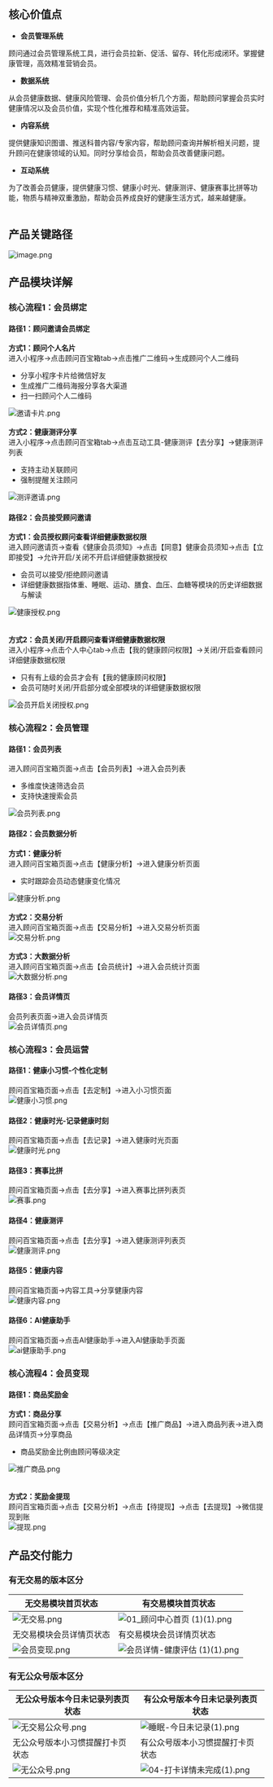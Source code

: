 

<a name="j78Iz"></a>
## 核心价值点

- **会员管理系统**

顾问通过会员管理系统工具，进行会员拉新、促活、留存、转化形成闭环。掌握健康管理，高效精准营销会员。

- **数据系统**

从会员健康数据、健康风险管理、会员价值分析几个方面，帮助顾问掌握会员实时健康情况以及会员价值，实现个性化推荐和精准高效运营。

- **内容系统**

提供健康知识图谱、推送科普内容/专家内容，帮助顾问查询并解析相关问题，提升顾问在健康领域的认知。同时分享给会员，帮助会员改善健康问题。

- **互动系统**

为了改善会员健康，提供健康习惯、健康小时光、健康测评、健康赛事比拼等功能，物质与精神双重激励，帮助会员养成良好的健康生活方式，越来越健康。<br />
<br />

<a name="wmMxC"></a>
## 产品关键路径
![image.png](https://cdn.nlark.com/yuque/0/2021/png/581207/1622121177868-b30eefaa-841a-4ca6-9e2b-44682a828e6e.png#clientId=u3fdf093d-e122-4&from=paste&height=1062&id=u2b7a481d&margin=%5Bobject%20Object%5D&name=image.png&originHeight=1062&originWidth=1912&originalType=binary&size=481610&status=done&style=none&taskId=uab9ddff6-b23d-4509-92bd-8fa8f28b7b8&width=1912)<br />

<a name="GUHER"></a>
## 产品模块详解
<a name="yW92h"></a>
### 核心流程1：会员绑定
<a name="sjpKT"></a>
#### 路径1：顾问邀请会员绑定
**方式1：顾问个人名片**<br />进入小程序->点击顾问百宝箱tab->点击推广二维码->生成顾问个人二维码

- 分享小程序卡片给微信好友
- 生成推广二维码海报分享各大渠道
- 扫一扫顾问个人二维码

![邀请卡片.png](https://cdn.nlark.com/yuque/0/2021/png/581207/1622364178711-a8995152-6598-4f79-8a29-70990ac48c74.png#clientId=uefc88d64-bf62-4&from=ui&id=ua26fc7f6&margin=%5Bobject%20Object%5D&name=%E9%82%80%E8%AF%B7%E5%8D%A1%E7%89%87.png&originHeight=977&originWidth=1394&originalType=binary&size=408311&status=done&style=none&taskId=u1ff33411-8988-417a-b648-ae67a117385)<br />
<br />**方式2：健康测评分享**<br />进入小程序->点击顾问百宝箱tab->点击互动工具-健康测评【去分享】->健康测评列表

- 支持主动关联顾问
- 强制提醒关注顾问

![测评邀请.png](https://cdn.nlark.com/yuque/0/2021/png/581207/1622365057684-a182b076-c1a8-43e0-9870-6946de2877fe.png#clientId=uefc88d64-bf62-4&from=ui&id=u33732870&margin=%5Bobject%20Object%5D&name=%E6%B5%8B%E8%AF%84%E9%82%80%E8%AF%B7.png&originHeight=1146&originWidth=1896&originalType=binary&size=585598&status=done&style=none&taskId=u649b3c5e-baa4-4258-beab-164304cd189)
<a name="oPv2Y"></a>
#### 
<a name="MOd7m"></a>
#### 路径2：会员接受顾问邀请
**方式1：会员授权顾问查看详细健康数据权限**<br />进入顾问邀请页->查看《健康会员须知》->点击【同意】健康会员须知->点击【立即接受】->允许开启/关闭不开启详细健康数据授权

- 会员可以接受/拒绝顾问邀请
- 详细健康数据指体重、睡眠、运动、膳食、血压、血糖等模块的历史详细数据与解读

![健康授权.png](https://cdn.nlark.com/yuque/0/2021/png/581207/1622366618031-90c17fad-603d-4a35-b40c-cdfd618c70d3.png#clientId=uefc88d64-bf62-4&from=ui&id=uc21599df&margin=%5Bobject%20Object%5D&name=%E5%81%A5%E5%BA%B7%E6%8E%88%E6%9D%83.png&originHeight=972&originWidth=1409&originalType=binary&size=341264&status=done&style=none&taskId=u21db4e97-c404-4b04-8006-c32babd4fc2)<br />
<br />
<br />**方式2：会员关闭/开启顾问查看详细健康数据权限**<br />进入小程序->点击个人中心tab->点击【我的健康顾问权限】->关闭/开启查看顾问详细健康数据权限

- 只有有上级的会员才会有【我的健康顾问权限】
- 会员可随时关闭/开启部分或全部模块的详细健康数据权限

![会员开启关闭授权.png](https://cdn.nlark.com/yuque/0/2021/png/581207/1622367012098-7d745e3e-ae51-4c70-b9bc-cfb50c73cee9.png#clientId=uefc88d64-bf62-4&from=ui&id=u2d8f8f5a&margin=%5Bobject%20Object%5D&name=%E4%BC%9A%E5%91%98%E5%BC%80%E5%90%AF%E5%85%B3%E9%97%AD%E6%8E%88%E6%9D%83.png&originHeight=964&originWidth=1363&originalType=binary&size=301278&status=done&style=none&taskId=u221c0239-a555-4a15-9780-4bf36b288aa)<br />

<a name="Jux50"></a>
### 核心流程2：会员管理
<a name="yjZOb"></a>
#### 路径1：会员列表
进入顾问百宝箱页面->点击【会员列表】->进入会员列表

- 多维度快速筛选会员
- 支持快速搜索会员

![会员列表.png](https://cdn.nlark.com/yuque/0/2021/png/581207/1622368101169-22bc2e0a-f670-44b6-8d9f-4a70abfd75d9.png#clientId=uefc88d64-bf62-4&from=ui&id=u6af40c9d&margin=%5Bobject%20Object%5D&name=%E4%BC%9A%E5%91%98%E5%88%97%E8%A1%A8.png&originHeight=1166&originWidth=944&originalType=binary&size=256688&status=done&style=none&taskId=u947dcfbc-43d7-4eb3-8920-f58fc3199cd)<br />

<a name="iwPYT"></a>
#### 路径2：会员数据分析
**方式1：健康分析**<br />进入顾问百宝箱页面->点击【健康分析】->进入健康分析页面

- 实时跟踪会员动态健康变化情况

![健康分析.png](https://cdn.nlark.com/yuque/0/2021/png/581207/1622368114820-a8b5b856-c502-420c-a60e-5b24da470175.png#clientId=uefc88d64-bf62-4&from=ui&id=ua599f6a5&margin=%5Bobject%20Object%5D&name=%E5%81%A5%E5%BA%B7%E5%88%86%E6%9E%90.png&originHeight=1713&originWidth=912&originalType=binary&size=271048&status=done&style=none&taskId=ueb34f150-5835-4e03-9b61-a2fdcfd6473)<br />
<br />**方式2：交易分析**<br />进入顾问百宝箱页面->点击【交易分析】->进入交易分析页面<br />![交易分析.png](https://cdn.nlark.com/yuque/0/2021/png/581207/1622368128759-d01db7f4-83f2-4c00-b4da-f3412dd5f502.png#clientId=uefc88d64-bf62-4&from=ui&id=u3f16ce54&margin=%5Bobject%20Object%5D&name=%E4%BA%A4%E6%98%93%E5%88%86%E6%9E%90.png&originHeight=1166&originWidth=906&originalType=binary&size=207410&status=done&style=none&taskId=uaa5ccb8f-1f7e-4743-a18e-e0fa51b87f0)<br />
<br />**方式3：大数据分析**<br />进入顾问百宝箱页面->点击【会员统计】->进入会员统计页面<br />![大数据分析.png](https://cdn.nlark.com/yuque/0/2021/png/581207/1622368140966-ba91c83c-e53f-42a1-8606-74897308cf60.png#clientId=uefc88d64-bf62-4&from=ui&id=u801975ca&margin=%5Bobject%20Object%5D&name=%E5%A4%A7%E6%95%B0%E6%8D%AE%E5%88%86%E6%9E%90.png&originHeight=1824&originWidth=902&originalType=binary&size=233747&status=done&style=none&taskId=u13b838c9-b205-4bec-bae5-15aeb8ff2c4)
<a name="LkVNg"></a>
#### 路径3：会员详情页
会员列表页面->进入会员详情页<br />![会员详情页.png](https://cdn.nlark.com/yuque/0/2021/png/581207/1622368156317-3971a1f1-e78b-4368-8c4b-763bacdc1d87.png#clientId=uefc88d64-bf62-4&from=ui&id=ucdc68d38&margin=%5Bobject%20Object%5D&name=%E4%BC%9A%E5%91%98%E8%AF%A6%E6%83%85%E9%A1%B5.png&originHeight=2302&originWidth=1819&originalType=binary&size=619692&status=done&style=none&taskId=u33431215-0579-4996-a132-f6c131e00c9)<br />

<a name="nAFja"></a>
### 核心流程3：会员运营
<a name="tPKHV"></a>
#### 路径1：健康小习惯-个性化定制
顾问百宝箱页面->点击【去定制】->进入小习惯页面<br />![健康小习惯.png](https://cdn.nlark.com/yuque/0/2021/png/581207/1622370556316-303d3e03-a8fb-40ed-b872-74a3a593a249.png#clientId=u9829444e-9f0f-4&from=ui&id=ubed71c38&margin=%5Bobject%20Object%5D&name=%E5%81%A5%E5%BA%B7%E5%B0%8F%E4%B9%A0%E6%83%AF.png&originHeight=1166&originWidth=1444&originalType=binary&size=275390&status=done&style=none&taskId=u867e9adf-5365-4439-8367-84d4ca89c5e)<br />

<a name="YaNcd"></a>
#### 路径2：健康时光-记录健康时刻
顾问百宝箱页面->点击【去记录】->进入健康时光页面<br />![健康时光.png](https://cdn.nlark.com/yuque/0/2021/png/581207/1622370586886-ef0b80e5-e036-4077-bc26-dd2a854509e4.png#clientId=u9829444e-9f0f-4&from=ui&id=ub15eec24&margin=%5Bobject%20Object%5D&name=%E5%81%A5%E5%BA%B7%E6%97%B6%E5%85%89.png&originHeight=1166&originWidth=917&originalType=binary&size=552045&status=done&style=none&taskId=u09eb9b9a-eac7-44e8-b5b3-422f4b68184)
<a name="G9ZeX"></a>
#### 路径3：赛事比拼
顾问百宝箱页面->点击【去分享】->进入赛事比拼列表页<br />![赛事.png](https://cdn.nlark.com/yuque/0/2021/png/581207/1622370603583-04de8eb4-b971-4c11-a606-96067370198c.png#clientId=u9829444e-9f0f-4&from=ui&id=u5dc76152&margin=%5Bobject%20Object%5D&name=%E8%B5%9B%E4%BA%8B.png&originHeight=1166&originWidth=1911&originalType=binary&size=721616&status=done&style=none&taskId=u59ca0296-cebf-48e8-89d6-cb3dba937f2)
<a name="B8v8x"></a>
#### 路径4：健康测评
顾问百宝箱页面->点击【去分享】->进入健康测评列表页<br />![健康测评.png](https://cdn.nlark.com/yuque/0/2021/png/581207/1622370622734-0191b029-cf4d-4384-80e0-b6569e498d89.png#clientId=u9829444e-9f0f-4&from=ui&id=u59d2ef8a&margin=%5Bobject%20Object%5D&name=%E5%81%A5%E5%BA%B7%E6%B5%8B%E8%AF%84.png&originHeight=1587&originWidth=2282&originalType=binary&size=619242&status=done&style=none&taskId=uca3015c4-e2b5-48d8-bf33-0284d38012f)
<a name="haDmI"></a>
#### 路径5：健康内容
顾问百宝箱页面->内容工具->分享健康内容<br />![健康内容.png](https://cdn.nlark.com/yuque/0/2021/png/581207/1622370641998-26478fec-7f50-45c8-bf0f-33d8c1d49ab8.png#clientId=u9829444e-9f0f-4&from=ui&id=u1e7eca97&margin=%5Bobject%20Object%5D&name=%E5%81%A5%E5%BA%B7%E5%86%85%E5%AE%B9.png&originHeight=1166&originWidth=913&originalType=binary&size=429387&status=done&style=none&taskId=ue364590d-3e8d-4b21-8778-afd86aeb21f)
<a name="L9M1X"></a>
#### 路径6：AI健康助手
顾问百宝箱页面->点击AI健康助手->进入AI健康助手页面<br />![ai健康助手.png](https://cdn.nlark.com/yuque/0/2021/png/581207/1622370656061-6dd719cc-d1c7-4c58-bf00-3358643e3cbd.png#clientId=u9829444e-9f0f-4&from=ui&id=u56772148&margin=%5Bobject%20Object%5D&name=ai%E5%81%A5%E5%BA%B7%E5%8A%A9%E6%89%8B.png&originHeight=1166&originWidth=902&originalType=binary&size=201124&status=done&style=none&taskId=ua5dcdc07-86d9-4a7d-a803-4d1c19d14db)<br />

<a name="Ix0fh"></a>
### 核心流程4：会员变现
<a name="rWD5v"></a>
#### 路径1：商品奖励金
**方式1：商品分享**<br />顾问百宝箱页面->点击【交易分析】->点击【推广商品】->进入商品列表->进入商品详情页->分享商品

- 商品奖励金比例由顾问等级决定

![推广商品.png](https://cdn.nlark.com/yuque/0/2021/png/581207/1622371644187-bd04bce2-a658-4b68-af8c-4441fe170c3a.png#clientId=u9829444e-9f0f-4&from=ui&id=uea3c5292&margin=%5Bobject%20Object%5D&name=%E6%8E%A8%E5%B9%BF%E5%95%86%E5%93%81.png&originHeight=1166&originWidth=1394&originalType=binary&size=299863&status=done&style=none&taskId=ue94dad79-7242-4544-942c-685974bb21a)<br />
<br />
<br />**方式2：奖励金提现**<br />顾问百宝箱页面->点击【交易分析】->点击【待提现】->点击【去提现】->微信提现到账<br />![提现.png](https://cdn.nlark.com/yuque/0/2021/png/581207/1622371661614-5cb7e5c0-336a-4b67-9862-9ab1a3d4fcb4.png#clientId=u9829444e-9f0f-4&from=ui&id=u95f82a8c&margin=%5Bobject%20Object%5D&name=%E6%8F%90%E7%8E%B0.png&originHeight=1115&originWidth=898&originalType=binary&size=107431&status=done&style=none&taskId=uce03b4ee-7511-47d3-acd1-e71a6bf4ac8)<br />

<a name="g6FhX"></a>
## 产品交付能力
<a name="vb0HU"></a>
### 有无交易的版本区分
| 无交易模块首页状态 | 有交易模块首页状态 |
| --- | --- |
| ![无交易.png](https://cdn.nlark.com/yuque/0/2021/png/581207/1622371886826-f28af9d2-2303-4ace-8f71-0b38404ff9f1.png#clientId=u9829444e-9f0f-4&from=ui&height=840&id=u6bd75b21&margin=%5Bobject%20Object%5D&name=%E6%97%A0%E4%BA%A4%E6%98%93.png&originHeight=1680&originWidth=750&originalType=binary&size=333641&status=done&style=none&taskId=uaef58a3c-4fac-4dc3-82a8-232b78b0a11&width=375) | ![01_顾问中心首页 (1)(1).png](https://cdn.nlark.com/yuque/0/2021/png/581207/1622372044668-16b394ae-00b6-4494-b0ce-dfe532c95721.png#clientId=u9829444e-9f0f-4&from=ui&height=721&id=u7c7fc5ad&margin=%5Bobject%20Object%5D&name=01_%E9%A1%BE%E9%97%AE%E4%B8%AD%E5%BF%83%E9%A6%96%E9%A1%B5%20%281%29%281%29.png&originHeight=2006&originWidth=750&originalType=binary&size=311980&status=done&style=none&taskId=ud5de7826-d183-405a-899f-9d70f42bbd4&width=269.5833435058594) |
| 无交易模块会员详情页状态 | 有交易模块会员详情页状态 |
| ![会员变现.png](https://cdn.nlark.com/yuque/0/2021/png/581207/1622372483833-ccf1f6c5-a88a-42fc-a31d-78a1009a8b44.png#clientId=u9829444e-9f0f-4&from=ui&id=u9a67e3ae&margin=%5Bobject%20Object%5D&name=%E4%BC%9A%E5%91%98%E5%8F%98%E7%8E%B0.png&originHeight=893&originWidth=388&originalType=binary&size=84636&status=done&style=none&taskId=u809b382d-4cd3-461b-bc75-50351829f41) | ![会员详情-健康评估 (1)(1).png](https://cdn.nlark.com/yuque/0/2021/png/581207/1622372217058-33637f8f-3e41-46a5-94af-fc80b6752b95.png#clientId=u9829444e-9f0f-4&from=ui&height=590&id=mlsch&margin=%5Bobject%20Object%5D&name=%E4%BC%9A%E5%91%98%E8%AF%A6%E6%83%85-%E5%81%A5%E5%BA%B7%E8%AF%84%E4%BC%B0%20%281%29%281%29.png&originHeight=1726&originWidth=750&originalType=binary&size=209378&status=done&style=none&taskId=u4510a8c3-b75d-4dae-a9c5-611e40d9769&width=256.5590362548828) |



<a name="Q1yp5"></a>
### 有无公众号版本区分
| 无公众号版本今日未记录列表页状态 | 有公众号版本今日未记录列表页状态 |
| --- | --- |
| ![无交易公众号.png](https://cdn.nlark.com/yuque/0/2021/png/581207/1622372785285-a735871c-4602-4c2d-86f8-2feec6e96d70.png#clientId=u9829444e-9f0f-4&from=ui&height=628&id=ubee39881&margin=%5Bobject%20Object%5D&name=%E6%97%A0%E4%BA%A4%E6%98%93%E5%85%AC%E4%BC%97%E5%8F%B7.png&originHeight=903&originWidth=388&originalType=binary&size=42950&status=done&style=none&taskId=u19b322bc-17da-4e13-9473-0fb3d884fe5&width=269.9652862548828) | ![睡眠-今日未记录(1).png](https://cdn.nlark.com/yuque/0/2021/png/581207/1622372902448-fd204933-1095-41b3-8202-6a7c7a67d22a.png#clientId=u9829444e-9f0f-4&from=ui&height=619&id=uf76c753a&margin=%5Bobject%20Object%5D&name=%E7%9D%A1%E7%9C%A0-%E4%BB%8A%E6%97%A5%E6%9C%AA%E8%AE%B0%E5%BD%95%281%29.png&originHeight=1746&originWidth=750&originalType=binary&size=171418&status=done&style=none&taskId=u6865acd3-78c0-44b4-a64c-e5a4b47c2b8&width=265.701416015625) |
| 无公众号版本小习惯提醒打卡页状态 | 有公众号版本小习惯提醒打卡页状态 |
| ![无公众号.png](https://cdn.nlark.com/yuque/0/2021/png/581207/1622372811510-73c226ca-f925-43af-a9bb-3e445e1f5984.png#clientId=u9829444e-9f0f-4&from=ui&height=578&id=uf6596d66&margin=%5Bobject%20Object%5D&name=%E6%97%A0%E5%85%AC%E4%BC%97%E5%8F%B7.png&originHeight=840&originWidth=388&originalType=binary&size=62857&status=done&style=none&taskId=ucc2cb2e4-1c06-4ac7-b5a6-c40c82147ae&width=266.97918701171875) | ![04-打卡详情未完成(1).png](https://cdn.nlark.com/yuque/0/2021/png/581207/1622372935050-c9647d64-31fb-470f-b692-c9ecdbfe6136.png#clientId=u9829444e-9f0f-4&from=ui&height=588&id=u00f9e6e5&margin=%5Bobject%20Object%5D&name=04-%E6%89%93%E5%8D%A1%E8%AF%A6%E6%83%85%E6%9C%AA%E5%AE%8C%E6%88%90%281%29.png&originHeight=3248&originWidth=1500&originalType=binary&size=569644&status=done&style=none&taskId=u9b2d2619-264c-4f51-a7d4-d6c76910408&width=271.6944580078125) |



<a name="A5oYw"></a>
## 

